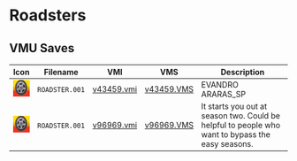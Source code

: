 # Roadsters

## VMU Saves

| Icon | Filename | VMI | VMS | Description |
|------|----------|-----|-----|-------------|
| ![Roadsters](../icons/ROADSTER.001.GIF) | `ROADSTER.001` | [v43459.vmi](v43459.vmi) | [v43459.VMS](v43459.VMS) | EVANDRO ARARAS_SP  |
| ![Roadsters](../icons/ROADSTER.001.GIF) | `ROADSTER.001` | [v96969.vmi](v96969.vmi) | [v96969.VMS](v96969.VMS) | It starts you out at season two. Could be helpful to people who want to bypass the easy seasons.  |

